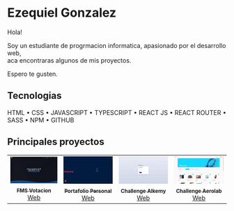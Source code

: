 
# Ezequiel Gonzalez

Hola!<br/>

Soy un estudiante de progrmacion informatica, apasionado por el desarrollo web, <br/>
aca encontraras algunos de mis proyectos.

Espero te gusten.


## Tecnologias

HTML • CSS • JAVASCRIPT • TYPESCRIPT • REACT JS • REACT ROUTER • SASS • NPM • GITHUB

## Principales proyectos
<table>
  <tr>
    <td align="center">
      <a href="#">
        <img src="./assets/fmsvotacionv2.gif" width="300px;" alt="Foto do Iuri Silva no GitHub"/><br>
        <sub>
          <b>FMS Votacion</b>
        </sub><br/>
        <a href="https://fmsvotacion.com" target="_blank">Web </a>
      </a>
    </td>
    <td align="center">
      <a href="#">
        <img src="./assets/portafolio.gif" width="300px;" alt="Foto do Marcelo Santos"/><br>
        <sub>
          <b>Portafolio Personal</b>
        </sub><br/>
        <a href="https://ezegonzalez912.github.io/portafolio/" target="_blank">Web </a>
      </a>
    </td>
    <td align="center">
      <a href="#">
        <img src="./assets/alkemy-challenge.gif" width="300px;" alt="Foto da Vanessa Swerts"/><br>
        <sub>
          <b>Challenge Alkemy</b>
        </sub><br/>
        <a href="https://ezegonzalez912.github.io/challenge-alkemy/#/" target="_blank">Web </a>
      </a>
    </td>
    <td align="center">
      <a href="#">
        <img src="./assets/aerolab-challenge.gif" width="300px;" alt="Foto da Vanessa Swerts"/><br>
        <sub>
          <b>Challenge Aerolab</b>
        </sub><br/>
        <a href="https://ezegonzalez912.github.io/challenge-aerolab/#/" target="_blank">Web </a>
      </a>
    </td>
  </tr>
</table>
